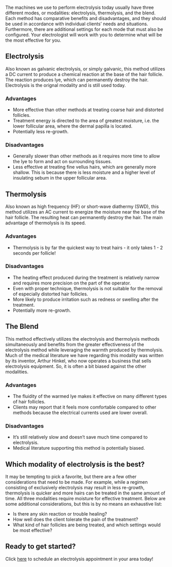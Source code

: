 The machines we use to perform electrolysis today usually have three different modes, or modalities: electrolysis, thermolysis, and the blend. Each method has comparative benefits and disadvantages, and they should be used in accordance with individual clients’ needs and situations. Furthermore, there are additional settings for each mode that must also be configured. Your electrologist will work with you to determine what will be the most effective for you.

## Electrolysis
Also known as galvanic electrolysis, or simply galvanic, this method utilizes a DC current to produce a chemical reaction at the base of the hair follicle. The reaction produces lye, which can permanently destroy the hair. Electrolysis is the orignal modality and is still used today.

### Advantages
- More effective than other methods at treating coarse hair and distorted follicles.
- Treatment energy is directed to the area of greatest moisture, i.e. the lower follicular area, where the dermal papilla is located.
- Potentially less re-growth.

### Disadvantages
* Generally slower than other methods as it requires more time to allow the lye to form and act on surrounding tissues.
* Less effective at treating fine vellus hairs, which are generally more shallow. This is because there is less moisture and a higher level of insulating sebum in the upper follicular area.

## Thermolysis
Also known as high frequency (HF) or short-wave diathermy (SWD), this method utilizes an AC current to energize the moisture near the base of the hair follicle. The resulting heat can permanently destroy the hair. The main advantage of thermolysis is its speed.

### Advantages
* Thermolysis is by far the quickest way to treat hairs - it only takes 1 - 2 seconds per follicle!

### Disadvantages
* The heating effect produced during the treatment is relatively narrow and requires more precision on the part of the operator.
* Even with proper technique, thermolysis is not suitable for the removal of especially distorted hair follicles.
* More likely to produce irritation such as redness or swelling after the treatment.
* Potentially more re-growth.

## The Blend
This method effectively utilizes the electrolysis and thermolysis methods simultaneously and benefits from the greater effectiveness of the electrolysis method while leveraging the warmth produced by thermolysis. Much of the medical literature we have regarding this modality was written by its inventor, Arthur Hinkel, who now operates a business that sells electrolysis equipment. So, it is often a bit biased against the other modalities.

### Advantages
* The fluidity of the warmed lye makes it effective on many different types of hair follicles.
* Clients may report that it feels more comfortable compared to other methods because the electrical currents used are lower overall.

### Disadvantages
* It’s still relatively slow and doesn’t save much time compared to electrolysis.
* Medical literature supporting this method is potentially biased.

## Which modality of electrolysis is the best?
It may be tempting to pick a favorite, but there are a few other considerations that need to be made. For example, while a regimen consisting of exclusively electrolysis may result in less re-growth, thermolysis is quicker and more hairs can be treated in the same amount of time. All three modalities require moisture for effective treatment. Below are some additional considerations, but this is by no means an exhaustive list:

* Is there any skin reaction or trouble healing?
* How well does the client tolerate the pain of the treatment?
* What kind of hair follicles are being treated, and which settings would be most effective?

## Ready to get started?
Click [here](mailto:info@kmnk.beauty) to schedule an electrolysis appointment in your area today!

